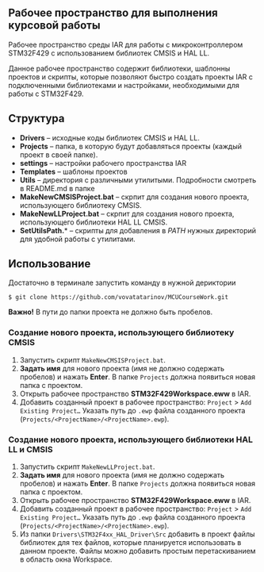 ## **Рабочее пространство для выполнения курсовой работы**

Рабочее пространство среды IAR для работы с микроконтроллером STM32F429 с использованием библиотек CMSIS и HAL LL.

Данное рабочее пространство содержит библиотеки, шаблонны проектов и скрипты, которые позволяют быстро создать проекты IAR с подключенными библиотеками и настройками, необходимыми для работы с STM32F429.

## Структура

* **Drivers** – исходные коды библиотек CMSIS и HAL LL.
* **Projects** – папка, в которую будут добавляться проекты (каждый проект в своей папке).
* **settings** – настройки рабочего пространства IAR
* **Templates** – шаблоны проектов
* **Utils** – директория с различными утилитыми. Подробности смотреть в README.md в папке
* **MakeNewCMSISProject.bat** – скрпит для создания нового проекта, использующего библиотеку CMSIS.
* **MakeNewLLProject.bat** – скрпит для создания нового проекта, использующего библиотеки HAL LL CMSIS.
* **SetUtilsPath.*** –  скрипты для добавления в *PATH* нужных директорий для удобной работы с утилитами.

## Использование

Достаточно в терминале запустить команду в нужной дериктории

`$ git clone https://github.com/vovatatarinov/MCUCourseWork.git`

**Важно!** В пути до папки проекта не должно быть пробелов.

### Создание нового проекта, использующего библиотеку CMSIS

1. Запустить скрипт `MakeNewCMSISProject.bat`.
2. **Задать имя** для нового проекта (имя не должно содержать пробелов) и нажать **Enter**. В папке `Projects` должна появиться новая папка с проектом.
3. Открыть рабочее пространство **STM32F429Workspace.eww** в IAR.
4. Добавить созданный проект в рабочее пространство: `Project` > `Add Existing Project…` Указать путь до `.ewp` файла созданного проекта (`Projects/<ProjectName>/<ProjectName>.ewp`).

### Создание нового проекта, использующего библиотеки HAL LL и CMSIS

1. Запустить скрипт `MakeNewLLProject.bat`.
2. **Задать имя** для нового проекта (имя не должно содержать пробелов) и нажать **Enter**. В папке `Projects` должна появиться новая папка с проектом.
3. Открыть рабочее пространство **STM32F429Workspace.eww** в IAR.
4. Добавить созданный проект в рабочее пространство: `Project` > `Add Existing Project…` Указать путь до `.ewp` файла созданного проекта (`Projects/<ProjectName>/<ProjectName>.ewp`).
5. Из папки `Drivers\STM32F4xx_HAL_Driver\Src` добавить в проект файлы библиотек для тех файлов, которые планируется использовать в данном проекте. Файлы можно добавить простым перетаскиванием в область окна Workspace.

